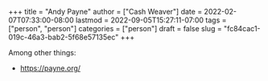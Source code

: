 +++
title = "Andy Payne"
author = ["Cash Weaver"]
date = 2022-02-07T07:33:00-08:00
lastmod = 2022-09-05T15:27:11-07:00
tags = ["person", "person"]
categories = ["person"]
draft = false
slug = "fc84cac1-019c-46a3-bab2-5f68e57135ec"
+++

Among other things:

-   <https://payne.org/>
